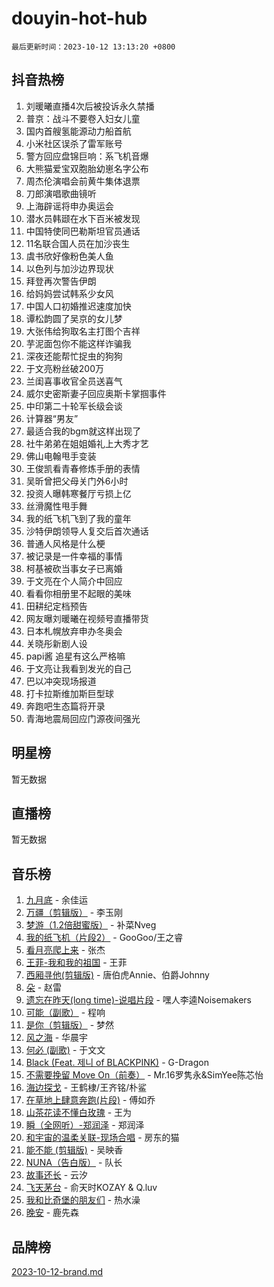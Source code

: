 # douyin-hot-hub

`最后更新时间：2023-10-12 13:13:20 +0800`

## 抖音热榜

1. 刘暖曦直播4次后被投诉永久禁播
1. 普京：战斗不要卷入妇女儿童
1. 国内首艘氢能源动力船首航
1. 小米社区误杀了雷军账号
1. 警方回应盘锦巨响：系飞机音爆
1. 大熊猫爱宝双胞胎幼崽名字公布
1. 周杰伦演唱会前黄牛集体退票
1. 刀郎演唱歌曲镜听
1. 上海辟谣将申办奥运会
1. 潜水员韩颋在水下百米被发现
1. 中国特使同巴勒斯坦官员通话
1. 11名联合国人员在加沙丧生
1. 虞书欣好像粉色美人鱼
1. 以色列与加沙边界现状
1. 拜登再次警告伊朗
1. 给妈妈尝试韩系少女风
1. 中国人口初婚推迟速度加快
1. 谭松韵圆了吴京的女儿梦
1. 大张伟给狗取名主打图个吉祥
1. 芋泥面包你不能这样诈骗我
1. 深夜还能帮忙捉虫的狗狗
1. 于文亮粉丝破200万
1. 兰闺喜事收官全员送喜气
1. 威尔史密斯妻子回应奥斯卡掌掴事件
1. 中印第二十轮军长级会谈
1. 计算器“男友”
1. 最适合我的bgm就这样出现了
1. 社牛弟弟在姐姐婚礼上大秀才艺
1. 佛山电翰甩手变装
1. 王俊凯看青春修炼手册的表情
1. 吴昕曾把父母关门外6小时
1. 投资人曝韩寒餐厅亏损上亿
1. 丝滑魔性甩手舞
1. 我的纸飞机飞到了我的童年
1. 沙特伊朗领导人复交后首次通话
1. 普通人风格是什么梗
1. 被记录是一件幸福的事情
1. 柯基被砍当事女子已离婚
1. 于文亮在个人简介中回应
1. 看看你相册里不起眼的美味
1. 田耕纪定档预告
1. 网友曝刘暖曦在视频号直播带货
1. 日本札幌放弃申办冬奥会
1. 关晓彤新剧人设
1. papi酱 追星有这么严格嘛
1. 于文亮让我看到发光的自己
1. 巴以冲突现场报道
1. 打卡拉斯维加斯巨型球
1. 奔跑吧生态篇将开录
1. 青海地震局回应门源夜间强光

## 明星榜

暂无数据

## 直播榜

暂无数据

## 音乐榜

1. [九月底](https://sf6-cdn-tos.douyinstatic.com/obj/tos-cn-ve-2774/oMfewG4PDTFhF8iz3OGQ7ABH5i6fCgnMaoCbzZ) - 余佳运
1. [万疆（剪辑版）](https://sf6-cdn-tos.douyinstatic.com/obj/tos-cn-ve-2774/ooG7oVgFlDTelKCjCsTTobQvbdtj1BBQXnfZd8) - 李玉刚
1. [梦游（1.2倍甜蜜版）](https://sf6-cdn-tos.douyinstatic.com/obj/tos-cn-ve-2774/o4gyAUm8hwufoEABmwVIiQtHsFuGzAEEWtNMzo) - 补菜Nveg
1. [我的纸飞机（片段2）](https://sf3-cdn-tos.douyinstatic.com/obj/tos-cn-ve-2774/oM2ZrKcg2CD5AeRB2gkeXOFB1IxAGJdZPazYHf) - GooGoo/王之睿
1. [看月亮爬上来](https://sf6-cdn-tos.douyinstatic.com/obj/tos-cn-ve-2774/356c324112764016b25295e535f2daf0) - 张杰
1. [王菲-我和我的祖国](https://sf3-cdn-tos.douyinstatic.com/obj/tos-cn-ve-2774/3ef0f373017541e18566595c96123cab) - 王菲
1. [西厢寻他(剪辑版)](https://sf3-cdn-tos.douyinstatic.com/obj/tos-cn-ve-2774/oUsAVfAQKlRNxEv5qxvIB8o5qmIWUcXbzJKJhw) - 唐伯虎Annie、伯爵Johnny
1. [朵](https://sf6-cdn-tos.douyinstatic.com/obj/tos-cn-ve-2774/932f5bdfcd7c47b880525e92ab8a4999) - 赵雷
1. [遗忘在昨天(long time)-说唱片段](https://sf3-cdn-tos.douyinstatic.com/obj/tos-cn-ve-2774/oIynqctDJIzUJY3Q2CeIFe5nA2gC7DS2bfZamd) - 嘿人李逵Noisemakers
1. [可能（副歌）](https://sf3-cdn-tos.douyinstatic.com/obj/tos-cn-ve-2774/cde1731888894259b333569393c2fb51) - 程响
1. [是你（剪辑版）](https://sf3-cdn-tos.douyinstatic.com/obj/tos-cn-ve-2774/46019dae783c4c969944217fe1cfafc4) - 梦然
1. [风之海](https://sf3-cdn-tos.douyinstatic.com/obj/tos-cn-ve-2774/oInqZ2gFbCQvB6wZNnZlJpBcfDBQ8t1e1XwYAi) - 华晨宇
1. [何必 (副歌)](https://sf6-cdn-tos.douyinstatic.com/obj/tos-cn-ve-2774/okuRVVnhXysQOM6IEAfyBsgzwvoF7Az6tNiWDB) - 于文文
1. [Black (Feat. 제니 of BLACKPINK)](https://sf6-cdn-tos.douyinstatic.com/obj/tos-cn-ve-2774/2eb92e2debbe4fe0a552bc099aef7f28) - G-Dragon
1. [不需要挽留 Move On（前奏）](https://sf3-cdn-tos.douyinstatic.com/obj/tos-cn-ve-2774/ooCBhgCCkF4nExzQL9WZSUbitfA8IsDkgQIYhe) - Mr.16罗隽永&SimYee陈芯怡
1. [海边探戈](https://sf6-cdn-tos.douyinstatic.com/obj/tos-cn-ve-2774/os9gE0VQCGqt6VQkZDyBBYvfSDY0QFe3vVmubn) - 王鹤棣/王齐铭/朴鲨
1. [在草地上肆意奔跑(片段)](https://sf6-cdn-tos.douyinstatic.com/obj/tos-cn-ve-2774/8831d494742f45dabdfa8adb8b817259) - 傅如乔
1. [山茶花读不懂白玫瑰](https://sf6-cdn-tos.douyinstatic.com/obj/tos-cn-ve-2774/osfn8B7DktrRHEPJgPCfDbw7QDQEkwC16BxZg9) - 王为
1. [瞬（全网听）-郑润泽](https://sf3-cdn-tos.douyinstatic.com/obj/tos-cn-ve-2774/o4Vb9eJZClCZTnRQYy0BRSeHGrDtrkrQgIBvQt) - 郑润泽
1. [和宇宙的温柔关联-现场合唱](https://sf6-cdn-tos.douyinstatic.com/obj/tos-cn-ve-2774/o0hONGDYQBgk0e5bqDeQOonVmncA6tC2nBwZLT) - 房东的猫
1. [能不能 (剪辑版)](https://sf6-cdn-tos.douyinstatic.com/obj/tos-cn-ve-2774/fc4a6c45b4a34277ba4088e1d7fdff98) - 吴映香
1. [NUNA（告白版）](https://sf3-cdn-tos.douyinstatic.com/obj/tos-cn-ve-2774/a65828cbd8ce41a78a430a58b49f4feb) - 队长
1. [故事还长](https://sf3-cdn-tos.douyinstatic.com/obj/tos-cn-ve-2774/30a26758c8594f0ab81ac675c33ee2c5) - 云汐
1. [飞天茅台](https://sf3-cdn-tos.douyinstatic.com/obj/tos-cn-ve-2774/o4GhTV5kIuMWmC2Ai1WzNglssgBfQaqQCSLxUU) - 俞天时KOZAY & Q.luv
1. [我和比奇堡的朋友们](https://sf6-cdn-tos.douyinstatic.com/obj/tos-cn-ve-2774/f0505db981ea4a6d91453a15924a82aa) - 热水澡
1. [晚安](https://sf3-cdn-tos.douyinstatic.com/obj/tos-cn-ve-2774/a724c5e224464218839820f4e4fd632f) - 鹿先森

## 品牌榜

[2023-10-12-brand.md](2023-10-12-brand.md)
